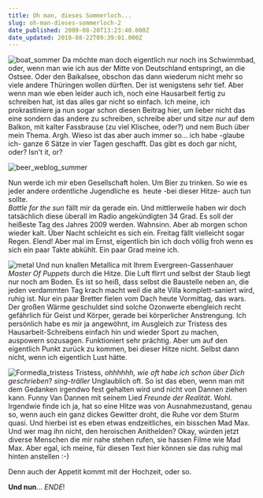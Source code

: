 ```yaml
---
title: Oh man, dieses Sommerloch...
slug: oh-man-dieses-sommerloch-2
date_published: 2009-08-20T13:23:40.000Z
date_updated: 2018-08-22T09:39:01.000Z
---
```


![boat_sommer](//picdump.thafaker.de/2009/08/boat_sommer_wegblog1.jpg) Da möchte man doch eigentlich nur noch ins Schwimmbad, oder, wenn man wie ich aus der Mitte von Deutschland entspringt, an die Ostsee. Oder den Baikalsee, obschon das dann wiederum nicht mehr so viele andere Thüringen wollen dürften. Der ist wenigstens sehr tief. Aber wenn man wie eben leider auch ich, noch eine Hausarbeit fertig zu schreiben hat, ist das alles gar nicht so einfach. Ich meine, ich prokrastiniere ja nun sogar schon diesen Beitrag hier, um lieber nicht das eine sondern das andere zu schreiben, schreibe aber und sitze *nur* auf dem Balkon, mit kalter Fassbrause (zu viel Klischee, oder?) und nem Buch über mein Thema. Argh. Wieso ist das aber auch immer so... ich habe -glaube ich- ganze 6 Sätze in vier Tagen geschafft. Das gibt es doch gar nicht, oder? Isn't it, or?

![beer_weblog_summer](//picdump.thafaker.de/2009/08/beer_weblog_summer1.jpg)

Nun werde ich mir eben Gesellschaft holen. Um Bier zu trinken. So wie es jeder andere ordentliche Jugendliche es&#160; heute -bei dieser Hitze- auch tun sollte.    
*Battle for the sun* fällt mir da gerade ein. Und mittlerweile haben wir doch tatsächlich diese überall im Radio angekündigten 34 Grad. Es soll der heißeste Tag des Jahres 2009 werden. Wahnsinn. Aber ab morgen schon wieder kalt. Über Nacht schleicht es sich ein. Freitag fällt vielleicht sogar Regen. Elend! Aber mal im Ernst, eigentlich bin ich doch völlig froh wenn es sich ein paar Takte abkühlt. Ein paar Grad meine ich.

![metal](//picdump.thafaker.de/2009/08/2783843648_b840dfa0d8_t1.jpg) Und nun knallen Metallica mit Ihrem Evergreen-Gassenhauer *Master Of Puppets* durch die Hitze. Die Luft flirrt und selbst der Staub liegt nur noch am Boden. Es ist so heiß, dass selbst die Baustelle neben an, die jeden verdammten Tag krach macht weil die alte Villa komplett-saniert wird, ruhig ist. Nur ein paar Bretter fielen vom Dach heute Vormittag, das wars. Der großen Wärme geschuldet sind solche Ozonwerte ebengleich recht gefährlich für Geist und Körper, gerade bei körperlicher Anstrengung. Ich persönlich habe es mir ja angewöhnt, im Ausgleich zur Tristess des Hausarbeit-Schreibens einfach hin und wieder Sport zu machen, auspowern sozusagen. Funktioniert sehr prächtig. Aber um auf den eigentlich Punkt zurück zu kommen, bei dieser Hitze nicht. Selbst dann nicht, wenn ich eigentlich Lust hätte.

![Formedla_tristess](//picdump.thafaker.de/2009/08/Formedla_tristess.jpg) Tristess, *ohhhhhh, wie oft habe ich schon über Dich geschrieben*? *sing-träller* Unglaublich oft. So ist das eben, wenn man mit dem Gedanken irgendwo fest gehalten wird und nicht von Dannen ziehen kann. Funny Van Dannen mit seinem Lied *Freunde der Realität*. Wohl. Irgendwie finde ich ja, hat so eine Hitze was von Ausnahmezustand, genau so, wenn auch ein ganz dickes Gewitter droht, die Ruhe vor dem Sturm quasi. Und hierbei ist es eben etwas endzeitliches, ein bisschen Mad Max. Und wer mag ihn nicht, den heroischen Anithelden? Okay, würden jetzt diverse Menschen die mir nahe stehen rufen, sie hassen Filme wie Mad Max. Aber egal, ich meine, für diesen Text hier können sie das ruhig mal hinten anstellen :-)

Denn auch der Appetit kommt mit der Hochzeit, oder so.

**Und nun**... *ENDE*!
